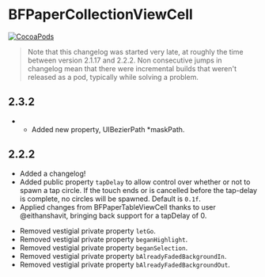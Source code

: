 BFPaperCollectionViewCell
====================
[![CocoaPods](https://img.shields.io/cocoapods/v/BFPaperCollectionViewCell.svg?style=flat)](https://github.com/bfeher/BFPaperCollectionViewCell)

> Note that this changelog was started very late, at roughly the time between version 2.1.17 and 2.2.2. Non consecutive jumps in changelog mean that there were incremental builds that weren't released as a pod, typically while solving a problem.


2.3.2
---------
+ + Added new property, UIBezierPath *maskPath.


2.2.2
---------
+ Added a changelog!
+ Added public property `tapDelay` to allow control over whether or not to spawn a tap circle. If the touch ends or is cancelled before the tap-delay is complete, no circles will be spawned. Default is `0.1f`.
+ Applied changes from BFPaperTableViewCell thanks to user @eithanshavit, bringing back support for a tapDelay of 0.
- Removed vestigial private property `letGo`.
- Removed vestigial private property `beganHighlight`.
- Removed vestigial private property `beganSelection`.
- Removed vestigial private property `bAlreadyFadedBackgroundIn`.
- Removed vestigial private property `bAlreadyFadedBackgroundOut`.